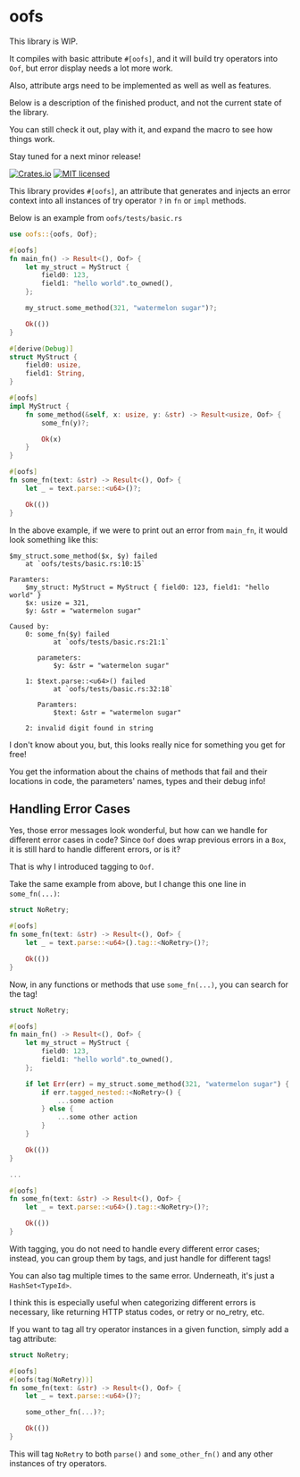 # oofs

This library is WIP.

It compiles with basic attribute `#[oofs]`, and it will build try operators into `Oof`, but error display needs a lot more work.

Also, attribute args need to be implemented as well as well as features.

Below is a description of the finished product, and not the current state of the library.

You can still check it out, play with it, and expand the macro to see how things work.

Stay tuned for a next minor release!

[![Crates.io][crates-badge]][crates-url]
[![MIT licensed][mit-badge]][mit-url]

[crates-badge]: https://img.shields.io/crates/v/oofs.svg
[crates-url]: https://crates.io/crates/oofs
[mit-badge]: https://img.shields.io/badge/license-MIT-blue.svg
[mit-url]: https://github.com/PoOnesNerfect/oofs/blob/main/LICENSE

This library provides `#[oofs]`, an attribute that generates and injects an error context into all instances of try operator `?` in `fn` or `impl` methods.

Below is an example from `oofs/tests/basic.rs`

```rust
use oofs::{oofs, Oof};

#[oofs]
fn main_fn() -> Result<(), Oof> {
    let my_struct = MyStruct {
        field0: 123,
        field1: "hello world".to_owned(),
    };

    my_struct.some_method(321, "watermelon sugar")?;

    Ok(())
}

#[derive(Debug)]
struct MyStruct {
    field0: usize,
    field1: String,
}

#[oofs]
impl MyStruct {
    fn some_method(&self, x: usize, y: &str) -> Result<usize, Oof> {
        some_fn(y)?;

        Ok(x)
    }
}

#[oofs]
fn some_fn(text: &str) -> Result<(), Oof> {
    let _ = text.parse::<u64>()?;

    Ok(())
}
```

In the above example, if we were to print out an error from `main_fn`, it would look something like this:

```
$my_struct.some_method($x, $y) failed
    at `oofs/tests/basic.rs:10:15`

Paramters:
    $my_struct: MyStruct = MyStruct { field0: 123, field1: "hello world" }
    $x: usize = 321,
    $y: &str = "watermelon sugar"

Caused by:
    0: some_fn($y) failed
           at `oofs/tests/basic.rs:21:1`

       parameters:
           $y: &str = "watermelon sugar"

    1: $text.parse::<u64>() failed
           at `oofs/tests/basic.rs:32:18`

       Paramters:
           $text: &str = "watermelon sugar"

    2: invalid digit found in string
```

I don't know about you, but, this looks really nice for something you get for free!

You get the information about the chains of methods that fail and their locations in code, the parameters' names, types and their debug info!

## Handling Error Cases

Yes, those error messages look wonderful, but how can we handle for different error cases in code?
Since `Oof` does wrap previous errors in a `Box`, it is still hard to handle different errors, or is it?

That is why I introduced tagging to `Oof`.

Take the same example from above, but I change this one line in `some_fn(...)`:

```rust
struct NoRetry;

#[oofs]
fn some_fn(text: &str) -> Result<(), Oof> {
    let _ = text.parse::<u64>().tag::<NoRetry>()?;

    Ok(())
}
```

Now, in any functions or methods that use `some_fn(...)`, you can search for the tag!

```rust
struct NoRetry;

#[oofs]
fn main_fn() -> Result<(), Oof> {
    let my_struct = MyStruct {
        field0: 123,
        field1: "hello world".to_owned(),
    };

    if let Err(err) = my_struct.some_method(321, "watermelon sugar") {
        if err.tagged_nested::<NoRetry>() {
            ...some action
        } else {
            ...some other action
        }
    }

    Ok(())
}

...

#[oofs]
fn some_fn(text: &str) -> Result<(), Oof> {
    let _ = text.parse::<u64>().tag::<NoRetry>()?;

    Ok(())
}
```

With tagging, you do not need to handle every different error cases; instead, you can group them by tags, and just handle for different tags!

You can also tag multiple times to the same error. Underneath, it's just a `HashSet<TypeId>`.

I think this is especially useful when categorizing different errors is necessary, like returning HTTP status codes, or retry or no_retry, etc.

If you want to tag all try operator instances in a given function, simply add a tag attribute:

```rust
struct NoRetry;

#[oofs]
#[oofs(tag(NoRetry))]
fn some_fn(text: &str) -> Result<(), Oof> {
    let _ = text.parse::<u64>()?;

    some_other_fn(...)?;

    Ok(())
}
```

This will tag `NoRetry` to both `parse()` and `some_other_fn()` and any other instances of try operators.
